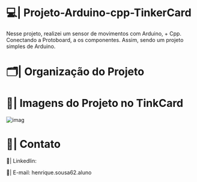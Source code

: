 # 💻| Projeto-Arduino-cpp-TinkerCard
 
  Nesse projeto, realizei um sensor de movimentos com Arduino, + Cpp. Conectando a Protoboard, a os componentes. Assim, sendo um projeto simples de Arduino.

# 🗂️| Organização do Projeto
 
       
 
# 📑| Imagens do Projeto no TinkCard
  
![imag](https://github.com/user-attachments/assets/a318b6ee-bb10-40b8-add4-95fb8471fec1)
 
# 📧| Contato 

  📱| Linkedlin:
 
  📩| E-mail: henrique.sousa62.aluno 
 